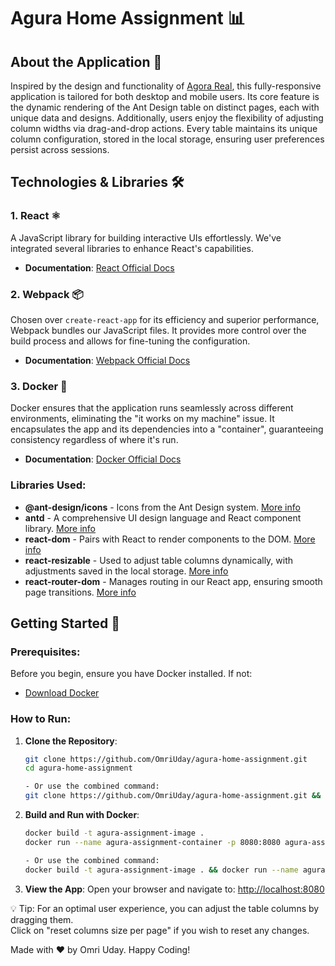 # Agura Home Assignment 📊

## About the Application 📌

Inspired by the design and functionality of [Agora Real](https://agorareal.com/), this fully-responsive application is tailored for both desktop and mobile users. Its core feature is the dynamic rendering of the Ant Design table on distinct pages, each with unique data and designs. Additionally, users enjoy the flexibility of adjusting column widths via drag-and-drop actions. Every table maintains its unique column configuration, stored in the local storage, ensuring user preferences persist across sessions.

## Technologies & Libraries 🛠️

### 1. React ⚛️

A JavaScript library for building interactive UIs effortlessly. We've integrated several libraries to enhance React's capabilities.
- **Documentation**: [React Official Docs](https://reactjs.org/docs/getting-started.html)

### 2. Webpack 📦

Chosen over `create-react-app` for its efficiency and superior performance, Webpack bundles our JavaScript files. It provides more control over the build process and allows for fine-tuning the configuration.
- **Documentation**: [Webpack Official Docs](https://webpack.js.org/concepts/)

### 3. Docker 🐳

Docker ensures that the application runs seamlessly across different environments, eliminating the "it works on my machine" issue. It encapsulates the app and its dependencies into a "container", guaranteeing consistency regardless of where it's run.
- **Documentation**: [Docker Official Docs](https://docs.docker.com/get-started/overview/)

### Libraries Used:

- **@ant-design/icons** - Icons from the Ant Design system. [More info](https://ant.design/components/icon/)
- **antd** - A comprehensive UI design language and React component library. [More info](https://ant.design/docs/react/introduce)
- **react-dom** - Pairs with React to render components to the DOM. [More info](https://reactjs.org/docs/react-dom.html)
- **react-resizable** - Used to adjust table columns dynamically, with adjustments saved in the local storage. [More info](https://github.com/STRML/react-resizable)
- **react-router-dom** - Manages routing in our React app, ensuring smooth page transitions. [More info](https://reactrouter.com/web/guides/quick-start)

## Getting Started 🚀

### Prerequisites:

Before you begin, ensure you have Docker installed. If not:
- [Download Docker](https://www.docker.com/products/docker-desktop)

### How to Run:

1. **Clone the Repository**:
   ```bash
   git clone https://github.com/OmriUday/agura-home-assignment.git
   cd agura-home-assignment

   - Or use the combined command:
   git clone https://github.com/OmriUday/agura-home-assignment.git && cd agura-home-assignment

2. **Build and Run with Docker**:
   ```bash
   docker build -t agura-assignment-image .
   docker run --name agura-assignment-container -p 8080:8080 agura-assignment-image

   - Or use the combined command:
   docker build -t agura-assignment-image . && docker run --name agura-assignment-container -p 8080:8080 agura-assignment-image

2. **View the App**:
   Open your browser and navigate to: [http://localhost:8080](http://localhost:8080/)


💡 Tip: For an optimal user experience, you can adjust the table columns by dragging them.<br>
     Click on "reset columns size per page" if you wish to reset any changes.

Made with ❤️ by Omri Uday.
Happy Coding!
